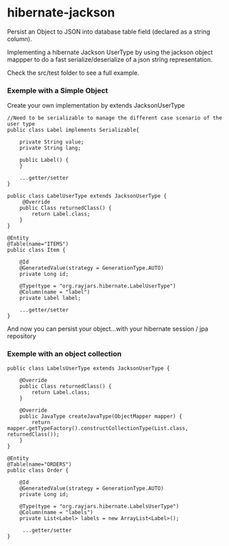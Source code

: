 hibernate-jackson
=================

Persist an Object to JSON into database table field (declared as a string column).

Implementing a hibernate Jackson UserType by using the jackson object mappper to do a fast serialize/deserialize of a json string representation.

Check the src/test folder to see a full example.


### Exemple with a Simple Object

Create your own implementation by extends JacksonUserType

```
//Need to be serializable to manage the different case scenario of the user type
public class Label implements Serializable{

    private String value;
    private String lang;

    public Label() {
    }

    ...getter/setter
}

public class LabelUserType extends JacksonUserType {
     @Override
    public Class returnedClass() {
        return Label.class;
    }
}

@Entity
@Table(name="ITEMS")
public class Item {

	@Id
	@GeneratedValue(strategy = GenerationType.AUTO)
	private Long id;

    @Type(type = "org.rayjars.hibernate.LabelUserType")
    @Column(name = "label")
    private Label label;

    ...getter/setter
}
```

And now you can persist your object...with your hibernate session / jpa repository



### Exemple with an object collection

```
public class LabelsUserType extends JacksonUserType {

    @Override
    public Class returnedClass() {
        return Label.class;
    }

    @Override
    public JavaType createJavaType(ObjectMapper mapper) {
        return mapper.getTypeFactory().constructCollectionType(List.class, returnedClass());
    }
}

@Entity
@Table(name="ORDERS")
public class Order {

	@Id
	@GeneratedValue(strategy = GenerationType.AUTO)
	private Long id;

    @Type(type = "org.rayjars.hibernate.LabelsUserType")
    @Column(name = "labels")
	private List<Label> labels = new ArrayList<Label>();

	 ...getter/setter
}

```

